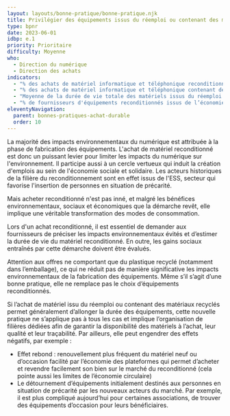 ```yaml
---
layout: layouts/bonne-pratique/bonne-pratique.njk
title: Privilégier des équipements issus du réemploi ou contenant des matériaux recyclés
type: bpnr
date: 2023-06-01
idbp: e.1
priority: Prioritaire
difficulty: Moyenne
who:
  - Direction du numérique
  - Direction des achats
indicators:
  - "% des achats de matériel informatique et téléphonique reconditionnés"
  - "% des achats de matériel informatique et téléphonique contenant des matériaux recyclés"
  - "Moyenne de la durée de vie totale des matériels issus du réemploi ou contenant des matériaux recyclés"
  - "% de fournisseurs d'équipements reconditionnés issus de l’économie sociale et solidaire"
eleventyNavigation:
  parent: bonnes-pratiques-achat-durable
  order: 10
---
```


La majorité des impacts environnementaux du numérique est attribuée à la phase de fabrication des équipements. L'achat de matériel reconditionné est donc un puissant levier pour limiter les impacts du numérique sur l'environnement. Il participe aussi à un cercle vertueux qui induit la création d'emplois au sein de l'économie sociale et solidaire. Les acteurs historiques de la filière du reconditionnement sont en effet issus de l'ESS, secteur qui favorise l'insertion de personnes en situation de précarité.

Mais acheter reconditionné n'est pas inné, et malgré les bénéfices environnementaux, sociaux et économiques que la démarche revêt, elle implique une véritable transformation des modes de consommation.

Lors d'un achat reconditionné, il est essentiel de demander aux fournisseurs de préciser les impacts environnementaux évités et d’estimer la durée de vie du matériel reconditionné. En outre, les gains sociaux entraînés par cette démarche doivent être évalués.

Attention aux offres ne comportant que du plastique recyclé (notamment dans l’emballage), ce qui ne réduit pas de manière significative les impacts environnementaux de la fabrication des équipements. Même s’il s’agit d’une bonne pratique, elle ne remplace pas le choix d’équipements reconditionnés.

Si l’achat de matériel issu du réemploi ou contenant des matériaux recyclés permet généralement d’allonger la durée des équipements, cette nouvelle pratique ne s’applique pas à tous les cas et implique l’organisation de filières dédiées afin de garantir la disponibilité des matériels à l’achat, leur qualité et leur traçabilité. 
Par ailleurs, elle peut engendrer des effets négatifs, par exemple : 
-	Effet rebond : renouvellement plus fréquent du matériel neuf ou d’occasion facilité par l’économie des plateformes qui permet d’acheter et revendre facilement son bien sur le marché du reconditionné (cela pointe aussi les limites de l’économie circulaire)
-	Le détournement d’équipements initialement destinés aux personnes en situation de précarité par les nouveaux acteurs du marché. Par exemple, il est plus compliqué aujourd’hui pour certaines associations, de trouver des équipements d’occasion pour leurs bénéficiaires.

